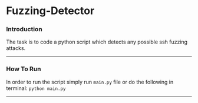 # Fuzzing-Detector

### Introduction
The task is to code a python script which detects any possible ssh fuzzing attacks.

--------
### How To Run

In order to run the script simply run `main.py` file or do the following
in terminal: `python main.py`

---
